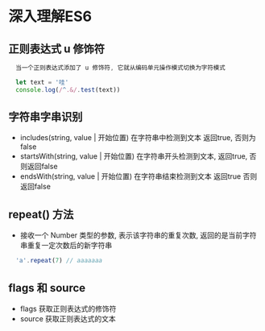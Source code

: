 # 深入理解ES6

## 正则表达式 u 修饰符

```javascript
  当一个正则表达式添加了 u 修饰符, 它就从编码单元操作模式切换为字符模式

  let text = '哇'
  console.log(/^.&/.test(text))
```

## 字符串字串识别

+ includes(string, value | 开始位置) 在字符串中检测到文本 返回true, 否则为false
+ startsWith(string, value | 开始位置) 在字符串开头检测到文本, 返回true, 否则返回false
+ endsWith(string, value | 开始位置) 在字符串结束检测到文本 返回true 否则返回false

## repeat() 方法

+ 接收一个 Number 类型的参数, 表示该字符串的重复次数, 返回的是当前字符串重复一定次数后的新字符串

```javascript
  'a'.repeat(7) // aaaaaaa
```

## flags 和 source

+ flags 获取正则表达式的修饰符
+ source 获取正则表达式的文本
